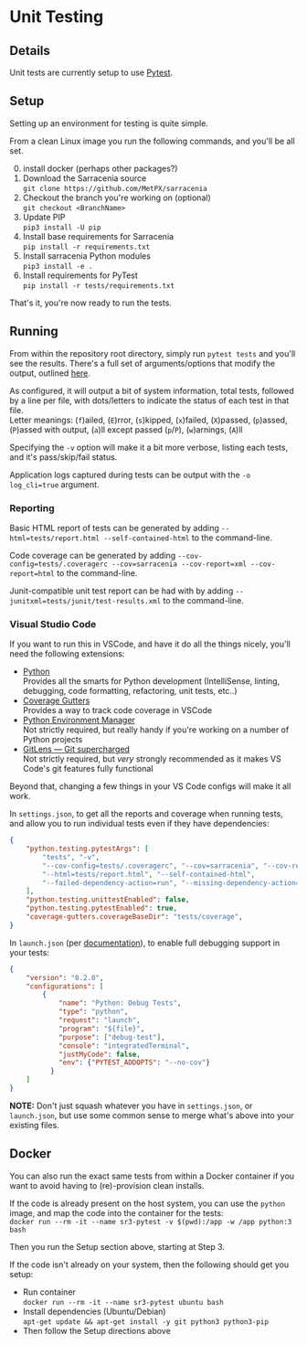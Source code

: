 # Unit Testing

## Details
Unit tests are currently setup to use [Pytest](https://docs.pytest.org/en/7.3.x/contents.html).

## Setup

Setting up an environment for testing is quite simple.

From a clean Linux image you run the following commands, and you'll be all set.

0. install docker (perhaps other packages?)
1. Download the Sarracenia source  
  `git clone https://github.com/MetPX/sarracenia`
2. Checkout the branch you're working on (optional)  
  `git checkout <BranchName>`
3. Update PIP  
  `pip3 install -U pip`
4. Install base requirements for Sarracenia  
  `pip install -r requirements.txt`
5. Install sarracenia Python modules  
  `pip3 install -e .`
6. Install requirements for PyTest  
  `pip install -r tests/requirements.txt`

That's it, you're now ready to run the tests.

## Running

From within the repository root directory, simply run `pytest tests` and you'll see the results. There's a full set of arguments/options that modify the output, outlined [here](https://docs.pytest.org/en/7.3.x/reference/reference.html#ini-options-ref).  

As configured, it will output a bit of system information, total tests, followed by a line per file, with dots/letters  to indicate the status of each test in that file.  
Letter meanings: 
(`f`)ailed, (`E`)rror, (`s`)kipped, (`x`)failed, (`X`)passed, (`p`)assed, (`P`)assed with output, (`a`)ll except passed (`p`/`P`), (`w`)arnings, (`A`)ll

Specifying the `-v` option will make it a bit more verbose, listing each tests, and it's pass/skip/fail status.  

Application logs captured during tests can be output with the `-o log_cli=true` argument.

### Reporting
Basic HTML report of tests can be generated by adding `--html=tests/report.html --self-contained-html` to the command-line.

Code coverage can be generated by adding `--cov-config=tests/.coveragerc --cov=sarracenia --cov-report=xml --cov-report=html` to the command-line.

Junit-compatible unit test report can be had with by adding `--junitxml=tests/junit/test-results.xml` to the command-line.

### Visual Studio Code

If you want to run this in VSCode, and have it do all the things nicely, you'll need the following extensions:
- [Python](https://marketplace.visualstudio.com/items?itemName=ms-python.python)  
  Provides all the smarts for Python development (IntelliSense, linting, debugging, code formatting, refactoring, unit tests, etc..)  
- [Coverage Gutters](https://marketplace.visualstudio.com/items?itemName=ryanluker.vscode-coverage-gutters)  
  Provides a way to track code coverage in VSCode
- [Python Environment Manager](https://marketplace.visualstudio.com/items?itemName=donjayamanne.python-environment-manager)  
  Not strictly required, but really handy if you're working on a number of Python projects
- [GitLens — Git supercharged](https://marketplace.visualstudio.com/items?itemName=eamodio.gitlens)  
  Not strictly required, but *very* strongly recommended as it makes VS Code's git features fully functional

Beyond that, changing a few things in your VS Code configs will make it all work.

In `settings.json`, to get all the reports and coverage when running tests, and allow you to run individual tests even if they have dependencies:
```json
{
    "python.testing.pytestArgs": [
        "tests", "-v", 
        "--cov-config=tests/.coveragerc", "--cov=sarracenia", "--cov-report=xml", "--cov-report=html",
        "--html=tests/report.html", "--self-contained-html",
        "--failed-dependency-action=run", "--missing-dependency-action=run"
    ],
    "python.testing.unittestEnabled": false,
    "python.testing.pytestEnabled": true,
    "coverage-gutters.coverageBaseDir": "tests/coverage",
}
```


In `launch.json` (per [documentation](https://code.visualstudio.com/docs/python/testing#_debug-tests)), to enable full debugging support in your tests:
```json
{
    "version": "0.2.0",
    "configurations": [
        {
            "name": "Python: Debug Tests",
            "type": "python",
            "request": "launch",
            "program": "${file}",
            "purpose": ["debug-test"],
            "console": "integratedTerminal",
            "justMyCode": false, 
            "env": {"PYTEST_ADDOPTS": "--no-cov"}
          }
    ]
}
```

**NOTE:** Don't just squash whatever you have in `settings.json`, or `launch.json`, but use some common sense to merge what's above into your existing files.

## Docker
You can also run the exact same tests from within a Docker container if you want to avoid having to (re)-provision clean installs.

If the code is already present on the host system, you can use the `python` image, and map the code into the container for the tests:  
`docker run --rm -it --name sr3-pytest -v $(pwd):/app -w /app python:3 bash`

Then you run the Setup section above, starting at Step 3.

If the code isn't already on your system, then the following should get you setup:
- Run container  
  `docker run --rm -it --name sr3-pytest ubuntu bash`
- Install dependencies (Ubuntu/Debian)  
  `apt-get update && apt-get install -y git python3 python3-pip`
- Then follow the Setup directions above
